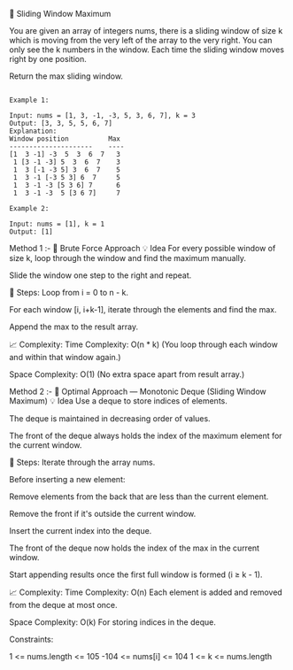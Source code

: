 🧊 Sliding Window Maximum

You are given an array of integers nums, there is a sliding window of size k which is moving from the very left of the array to the very right. You can only see the k numbers in the window. Each time the sliding window moves right by one position.

Return the max sliding window.


```  

Example 1:

Input: nums = [1, 3, -1, -3, 5, 3, 6, 7], k = 3  
Output: [3, 3, 5, 5, 6, 7]  
Explanation:  
Window position          Max  
---------------------    ----  
[1  3 -1] -3  5  3  6  7   3  
 1 [3 -1 -3] 5  3  6  7    3  
 1  3 [-1 -3 5] 3  6  7    5  
 1  3 -1 [-3 5 3] 6  7     5  
 1  3 -1 -3 [5 3 6] 7      6  
 1  3 -1 -3  5 [3 6 7]     7  

Example 2:

Input: nums = [1], k = 1  
Output: [1]

``` 

 

Method 1 :- 🔁 Brute Force Approach
💡 Idea
For every possible window of size k, loop through the window and find the maximum manually.

Slide the window one step to the right and repeat.

🔢 Steps:
Loop from i = 0 to n - k.

For each window [i, i+k-1], iterate through the elements and find the max.

Append the max to the result array.

📈 Complexity:
Time Complexity: O(n * k)
(You loop through each window and within that window again.)

Space Complexity: O(1)
(No extra space apart from result array.)


Method 2 :- 🚀 Optimal Approach — Monotonic Deque (Sliding Window Maximum)
💡 Idea
Use a deque to store indices of elements.

The deque is maintained in decreasing order of values.

The front of the deque always holds the index of the maximum element for the current window.

🔢 Steps:
Iterate through the array nums.

Before inserting a new element:

Remove elements from the back that are less than the current element.

Remove the front if it's outside the current window.

Insert the current index into the deque.

The front of the deque now holds the index of the max in the current window.

Start appending results once the first full window is formed (i ≥ k - 1).

📈 Complexity:
Time Complexity: O(n)
Each element is added and removed from the deque at most once.

Space Complexity: O(k)
For storing indices in the deque.



Constraints:

1 <= nums.length <= 105
-104 <= nums[i] <= 104
1 <= k <= nums.length